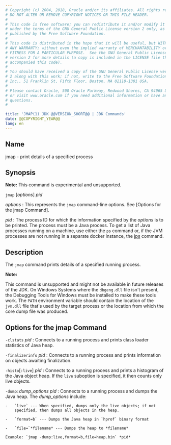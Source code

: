 ```yaml
---
# Copyright (c) 2004, 2018, Oracle and/or its affiliates. All rights reserved.
# DO NOT ALTER OR REMOVE COPYRIGHT NOTICES OR THIS FILE HEADER.
#
# This code is free software; you can redistribute it and/or modify it
# under the terms of the GNU General Public License version 2 only, as
# published by the Free Software Foundation.
#
# This code is distributed in the hope that it will be useful, but WITHOUT
# ANY WARRANTY; without even the implied warranty of MERCHANTABILITY or
# FITNESS FOR A PARTICULAR PURPOSE.  See the GNU General Public License
# version 2 for more details (a copy is included in the LICENSE file that
# accompanied this code).
#
# You should have received a copy of the GNU General Public License version
# 2 along with this work; if not, write to the Free Software Foundation,
# Inc., 51 Franklin St, Fifth Floor, Boston, MA 02110-1301 USA.
#
# Please contact Oracle, 500 Oracle Parkway, Redwood Shores, CA 94065 USA
# or visit www.oracle.com if you need additional information or have any
# questions.
#

title: 'JMAP(1) JDK @@VERSION_SHORT@@ | JDK Commands'
date: @@COPYRIGHT_YEAR@@
lang: en
---
```


## Name

jmap - print details of a specified process

## Synopsis

**Note:** This command is experimental and unsupported.

`jmap` \[*options*\] *pid*

*options*
:   This represents the `jmap` command-line options. See [Options for the jmap
    Command].

*pid*
:   The process ID for which the information specified by the *options* is to
    be printed. The process must be a Java process. To get a list of Java
    processes running on a machine, use either the `ps` command or, if the JVM
    processes are not running in a separate docker instance, the
    [jps](jps.html) command.

## Description

The `jmap` command prints details of a specified running process.

**Note:**

This command is unsupported and might not be available in future releases of
the JDK. On Windows Systems where the `dbgeng.dll` file isn't present, the
Debugging Tools for Windows must be installed to make these tools work. The
`PATH` environment variable should contain the location of the `jvm.dll` file
that's used by the target process or the location from which the core dump file
was produced.

## Options for the jmap Command

`-clstats` *pid*
:   Connects to a running process and prints class loader statistics of Java
    heap.

`-finalizerinfo` *pid*
:   Connects to a running process and prints information on objects awaiting
    finalization.

`-histo`\[`:live`\] *pid*
:   Connects to a running process and prints a histogram of the Java object
    heap. If the `live` suboption is specified, it then counts only live
    objects.

`-dump:`*dump\_options* *pid*
:   Connects to a running process and dumps the Java heap. The *dump\_options*
    include:

    -   `live` --- When specified, dumps only the live objects; if not
        specified, then dumps all objects in the heap.

    -   `format=b` --- Dumps the Java heap in `hprof` binary format

    -   `file=`*filename* --- Dumps the heap to *filename*

    Example: `jmap -dump:live,format=b,file=heap.bin` *pid*
